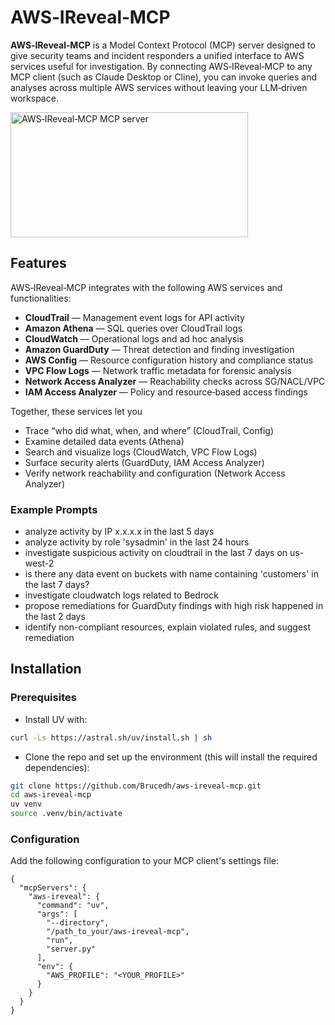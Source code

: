 # AWS‑IReveal‑MCP

**AWS‑IReveal‑MCP** is a Model Context Protocol (MCP) server designed to give security teams and incident responders a unified interface to AWS services useful for investigation. By connecting AWS‑IReveal‑MCP to any MCP client (such as Claude Desktop or Cline), you can invoke queries and analyses across multiple AWS services without leaving your LLM‑driven workspace.

<a href="https://glama.ai/mcp/servers/@Brucedh/aws-ireveal-mcp">
  <img width="380" height="200" src="https://glama.ai/mcp/servers/@Brucedh/aws-ireveal-mcp/badge" alt="AWS‑IReveal‑MCP MCP server" />
</a>

## Features

AWS‑IReveal‑MCP integrates with the following AWS services and functionalities:

- **CloudTrail** — Management event logs for API activity  
- **Amazon Athena** — SQL queries over CloudTrail logs  
- **CloudWatch** — Operational logs and ad hoc analysis  
- **Amazon GuardDuty** — Threat detection and finding investigation  
- **AWS Config** — Resource configuration history and compliance status  
- **VPC Flow Logs** — Network traffic metadata for forensic analysis  
- **Network Access Analyzer** — Reachability checks across SG/NACL/VPC  
- **IAM Access Analyzer** — Policy and resource‑based access findings  

Together, these services let you  
- Trace “who did what, when, and where” (CloudTrail, Config)  
- Examine detailed data events (Athena)  
- Search and visualize logs (CloudWatch, VPC Flow Logs)  
- Surface security alerts (GuardDuty, IAM Access Analyzer)  
- Verify network reachability and configuration (Network Access Analyzer)  

### Example Prompts

- analyze activity by IP x.x.x.x in the last 5 days
- analyze activity by role 'sysadmin' in the last 24 hours
- investigate suspicious activity on cloudtrail in the last 7 days on us-west-2
- is there any data event on buckets with name containing 'customers' in the last 7 days?
- investigate cloudwatch logs related to Bedrock
- propose remediations for GuardDuty findings with high risk happened in the last 2 days
- identify non-compliant resources, explain violated rules, and suggest remediation

## Installation

### Prerequisites

- Install UV with:
```bash
curl -Ls https://astral.sh/uv/install.sh | sh
```
- Clone the repo and set up the environment (this will install the required dependencies):
```bash
git clone https://github.com/Brucedh/aws-ireveal-mcp.git
cd aws-ireveal-mcp
uv venv
source .venv/bin/activate
```

### Configuration
Add the following configuration to your MCP client's settings file:

```
{
  "mcpServers": {
    "aws-ireveal": {
      "command": "uv",
      "args": [
        "--directory",
        "/path_to_your/aws-ireveal-mcp",
        "run",
        "server.py"
      ],
      "env": {
        "AWS_PROFILE": "<YOUR_PROFILE>"
      }
    }
  }
}
```